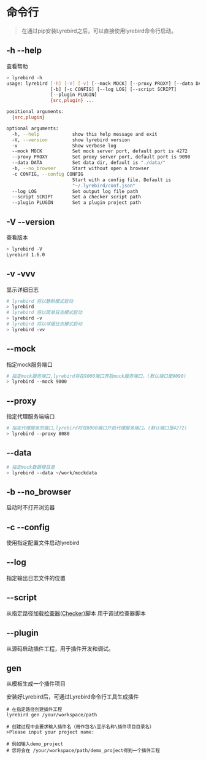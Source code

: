 # 命令行

> 在通过pip安装Lyrebird之后，可以直接使用lyrebird命令行启动。

## -h --help 

查看帮助

```bash
> lyrebird -h
usage: lyrebird [-h] [-V] [-v] [--mock MOCK] [--proxy PROXY] [--data DATA]
                [-b] [-c CONFIG] [--log LOG] [--script SCRIPT]
                [--plugin PLUGIN]
                {src,plugin} ...

positional arguments:
  {src,plugin}

optional arguments:
  -h, --help            show this help message and exit
  -V, --version         show lyrebird version
  -v                    Show verbose log
  --mock MOCK           Set mock server port, default port is 4272
  --proxy PROXY         Set proxy server port, default port is 9090
  --data DATA           Set data dir, default is "./data/"
  -b, --no_browser      Start without open a browser
  -c CONFIG, --config CONFIG
                        Start with a config file. Default is
                        "~/.lyrebird/conf.json"
  --log LOG             Set output log file path
  --script SCRIPT       Set a checker script path
  --plugin PLUGIN       Set a plugin project path
```

## -V --version 

查看版本

```bash
> lyrebird -V
Lyrebird 1.6.0
```

## -v -vvv 

显示详细日志

```bash
# lyrebird 将以静默模式启动
> lyrebird
# lyrebird 将以简单日志模式启动
> lyrebird -v
# lyrebird 将以详细日志模式启动
> lyrebird -vv
```

## --mock 

指定mock服务端口

```bash
# 指定mock服务端口,lyrebird将在9000端口开启mock服务端口。(默认端口是9090)
> lyrebird --mock 9000
```

## --proxy 

指定代理服务端端口

```bash
# 指定代理服务的端口,lyrebird将在8080端口开启代理服务端口。(默认端口是4272)
> lyrebird --proxy 8080
```

## --data

```bash
# 指定mock数据根目录
> lyrebird --data ~/work/mockdata
```

## -b --no_browser

启动时不打开浏览器

## -c --config

使用指定配置文件启动lyrebird

## --log

指定输出日志文件的位置

## --script 

从指定路径加载[检查器](./checker.html)([Checker](./checker.html))脚本
用于调试检查器脚本

## --plugin 

从源码启动插件工程，用于插件开发和调试。

## gen

从模板生成一个插件项目

安装好Lyrebird后，可通过Lyrebird命令行工具生成插件

```
# 在指定路径创建插件工程
lyrebird gen /your/workspace/path

# 创建过程中会要求输入插件名（用作包名\显示名称\插件项目目录名）
>Please input your project name:

# 例如输入demo_project
# 您将会在 /your/workspace/path/demo_project得到一个插件工程
```
